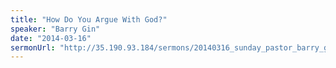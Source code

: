 ```yaml
---
title: "How Do You Argue With God?"
speaker: "Barry Gin"
date: "2014-03-16"
sermonUrl: "http://35.190.93.184/sermons/20140316_sunday_pastor_barry_gin_how_do_argue_with_god.mp3"
---
```

